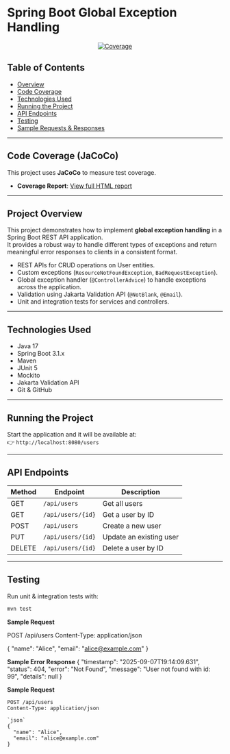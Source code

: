 # Spring Boot Global Exception Handling

<p align="center">
  <a href="https://sanjana1279.github.io/Spring-boot-global-exception-handling/jacoco-report/index.html">
    <img src="https://img.shields.io/badge/Coverage-73%25-yellowgreen" alt="Coverage">
  </a>
</p>

##  Table of Contents
- [Overview](#project-overview)
- [Code Coverage](#code-coverage-jacoco)
- [Technologies Used](#technologies-used)
- [Running the Project](#running-the-project)
- [API Endpoints](#api-endpoints)
- [Testing](#testing)
- [Sample Requests & Responses](#sample-request--response)


---

##  Code Coverage (JaCoCo)

This project uses **JaCoCo** to measure test coverage.

- **Coverage Report**: [View full HTML report](https://sanjana1279.github.io/Spring-boot-global-exception-handling/jacoco-report/index.html)

---

##  Project Overview

This project demonstrates how to implement **global exception handling** in a Spring Boot REST API application.  
It provides a robust way to handle different types of exceptions and return meaningful error responses to clients in a consistent format.

- REST APIs for CRUD operations on User entities.  
- Custom exceptions (`ResourceNotFoundException`, `BadRequestException`).  
- Global exception handler (`@ControllerAdvice`) to handle exceptions across the application.  
- Validation using Jakarta Validation API (`@NotBlank`, `@Email`).  
- Unit and integration tests for services and controllers.  

---

##  Technologies Used
- Java 17  
- Spring Boot 3.1.x  
- Maven  
- JUnit 5  
- Mockito  
- Jakarta Validation API  
- Git & GitHub  

---

##  Running the Project
Start the application and it will be available at:  
👉 `http://localhost:8080/users`

---

## API Endpoints

| Method | Endpoint            | Description            |
|--------|---------------------|------------------------|
| GET    | `/api/users`        | Get all users          |
| GET    | `/api/users/{id}`   | Get a user by ID       |
| POST   | `/api/users`        | Create a new user      |
| PUT    | `/api/users/{id}`   | Update an existing user|
| DELETE | `/api/users/{id}`   | Delete a user by ID    |

---

## Testing

Run unit & integration tests with:
```bash
mvn test

```

**Sample Request**

POST /api/users
Content-Type: application/json

{
  "name": "Alice",
  "email": "alice@example.com"
}


**Sample Error Response**
{
  "timestamp": "2025-09-07T19:14:09.631",
  "status": 404,
  "error": "Not Found",
  "message": "User not found with id: 99",
  "details": null
}

**Sample Request**

```http
POST /api/users
Content-Type: application/json

`json` 
{
  "name": "Alice",
  "email": "alice@example.com"
}


